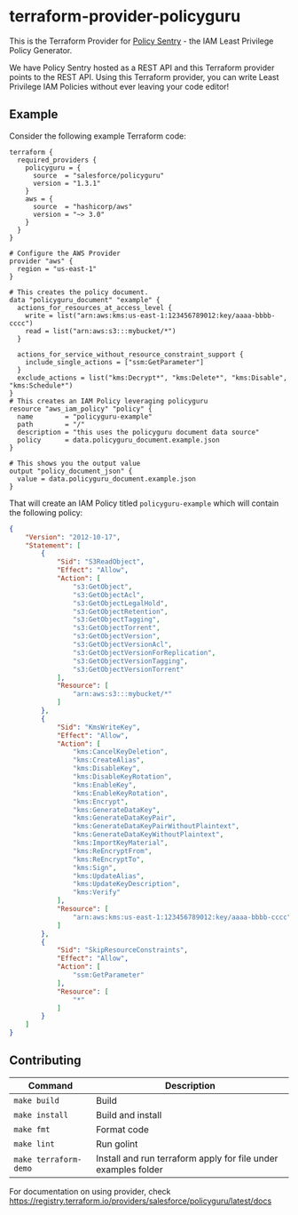 # terraform-provider-policyguru

This is the Terraform Provider for [Policy Sentry](https://github.com/salesforce/policy_sentry/) - the IAM Least Privilege Policy Generator.

We have Policy Sentry hosted as a REST API and this Terraform provider points to the REST API. Using this Terraform provider, you can write Least Privilege IAM Policies without ever leaving your code editor! 

## Example

Consider the following example Terraform code:

```hcl-terraform
terraform {
  required_providers {
    policyguru = {
      source  = "salesforce/policyguru"
      version = "1.3.1"
    }
    aws = {
      source  = "hashicorp/aws"
      version = "~> 3.0"
    }
  }
}

# Configure the AWS Provider
provider "aws" {
  region = "us-east-1"
}

# This creates the policy document.
data "policyguru_document" "example" {
  actions_for_resources_at_access_level {
    write = list("arn:aws:kms:us-east-1:123456789012:key/aaaa-bbbb-cccc")
    read = list("arn:aws:s3:::mybucket/*")
  }

  actions_for_service_without_resource_constraint_support {
    include_single_actions = ["ssm:GetParameter"]
  }
  exclude_actions = list("kms:Decrypt*", "kms:Delete*", "kms:Disable", "kms:Schedule*")
}
# This creates an IAM Policy leveraging policyguru
resource "aws_iam_policy" "policy" {
  name        = "policyguru-example"
  path        = "/"
  description = "this uses the policyguru document data source"
  policy      = data.policyguru_document.example.json
}

# This shows you the output value
output "policy_document_json" {
  value = data.policyguru_document.example.json
}
```

That will create an IAM Policy titled `policyguru-example` which will contain the following policy:

```json
{
    "Version": "2012-10-17",
    "Statement": [
        {
            "Sid": "S3ReadObject",
            "Effect": "Allow",
            "Action": [
                "s3:GetObject",
                "s3:GetObjectAcl",
                "s3:GetObjectLegalHold",
                "s3:GetObjectRetention",
                "s3:GetObjectTagging",
                "s3:GetObjectTorrent",
                "s3:GetObjectVersion",
                "s3:GetObjectVersionAcl",
                "s3:GetObjectVersionForReplication",
                "s3:GetObjectVersionTagging",
                "s3:GetObjectVersionTorrent"
            ],
            "Resource": [
                "arn:aws:s3:::mybucket/*"
            ]
        },
        {
            "Sid": "KmsWriteKey",
            "Effect": "Allow",
            "Action": [
                "kms:CancelKeyDeletion",
                "kms:CreateAlias",
                "kms:DisableKey",
                "kms:DisableKeyRotation",
                "kms:EnableKey",
                "kms:EnableKeyRotation",
                "kms:Encrypt",
                "kms:GenerateDataKey",
                "kms:GenerateDataKeyPair",
                "kms:GenerateDataKeyPairWithoutPlaintext",
                "kms:GenerateDataKeyWithoutPlaintext",
                "kms:ImportKeyMaterial",
                "kms:ReEncryptFrom",
                "kms:ReEncryptTo",
                "kms:Sign",
                "kms:UpdateAlias",
                "kms:UpdateKeyDescription",
                "kms:Verify"
            ],
            "Resource": [
                "arn:aws:kms:us-east-1:123456789012:key/aaaa-bbbb-cccc"
            ]
        },
        {
            "Sid": "SkipResourceConstraints",
            "Effect": "Allow",
            "Action": [
                "ssm:GetParameter"
            ],
            "Resource": [
                "*"
            ]
        }
    ]
}
```


## Contributing

Command             |      Description
--------------------| --------------------
```make build ```         | Build
```make install  ```      | Build and install
```make fmt```            | Format code
```make lint```           | Run golint
```make terraform-demo``` | Install and run terraform apply for file under examples folder


For documentation on using provider, check https://registry.terraform.io/providers/salesforce/policyguru/latest/docs